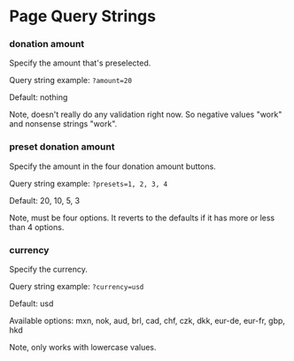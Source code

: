 # Page Query Strings

### donation amount

Specify the amount that's preselected.

Query string example: `?amount=20`

Default: nothing

Note, doesn't really do any validation right now. So negative values "work" and nonsense strings "work".

### preset donation amount

Specify the amount in the four donation amount buttons.

Query string example: `?presets=1, 2, 3, 4`

Default: 20, 10, 5, 3

Note, must be four options. It reverts to the defaults if it has more or less than 4 options.

### currency

Specify the currency. 

Query string example: `?currency=usd`

Default: usd

Available options: mxn, nok, aud, brl, cad, chf, czk, dkk, eur-de, eur-fr, gbp, hkd

Note, only works with lowercase values.
